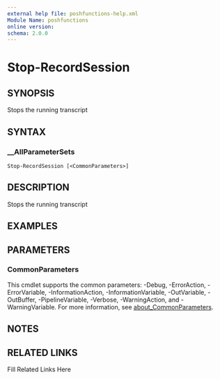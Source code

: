 ```yaml
---
external help file: poshfunctions-help.xml
Module Name: poshfunctions
online version: 
schema: 2.0.0
---
```


# Stop-RecordSession

## SYNOPSIS

Stops the running transcript

## SYNTAX

### __AllParameterSets

```
Stop-RecordSession [<CommonParameters>]
```

## DESCRIPTION

Stops the running transcript


## EXAMPLES


## PARAMETERS


### CommonParameters

This cmdlet supports the common parameters: -Debug, -ErrorAction, -ErrorVariable, -InformationAction, -InformationVariable, -OutVariable, -OutBuffer, -PipelineVariable, -Verbose, -WarningAction, and -WarningVariable. For more information, see [about_CommonParameters](http://go.microsoft.com/fwlink/?LinkID=113216).

## NOTES



## RELATED LINKS

Fill Related Links Here

